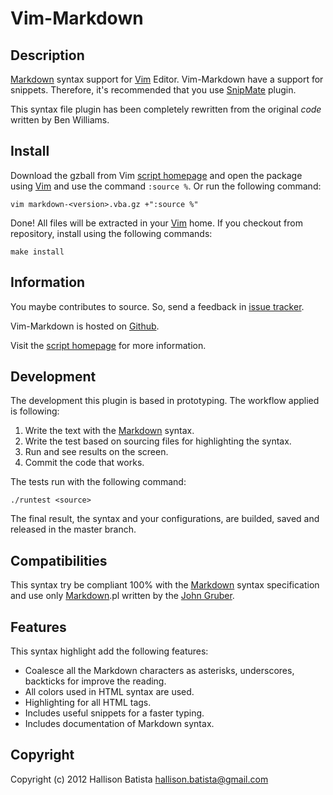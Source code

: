 Vim-Markdown
============

Description
-----------

[Markdown][] syntax support for [Vim][] Editor. Vim-Markdown have a support
for snippets. Therefore, it's recommended that you use [SnipMate][] plugin.

This syntax file plugin has been completely rewritten from the original *code*
written by Ben Williams.

Install
-------

Download the gzball from Vim [script homepage][] and open the package using
[Vim][] and use the command `:source %`. Or run the following command:

    vim markdown-<version>.vba.gz +":source %"

Done! All files will be extracted in your [Vim][] home.
If you checkout from repository, install using the following commands:

    make install

Information
-----------

You maybe contributes to source. So, send a feedback in [issue tracker][].

Vim-Markdown is hosted on [Github](http://github.com/hallison/vim-markdown).

Visit the [script homepage][] for more information.

Development
-----------

The development this plugin is based in prototyping. The workflow applied is
following:

1. Write the text with the [Markdown][] syntax.
2. Write the test based on sourcing files for highlighting the syntax.
3. Run and see results on the screen.
4. Commit the code that works.

The tests run with the following command:

    ./runtest <source>

The final result, the syntax and your configurations, are builded, saved and
released in the master branch.

Compatibilities
---------------

This syntax try be compliant 100% with the [Markdown][] syntax specification
and use only [Markdown][markdown].pl written by the [John Gruber][].

Features
--------

This syntax highlight add the following features:

- Coalesce all the Markdown characters as asterisks, underscores, backticks
  for improve the reading.
- All colors used in HTML syntax are used.
- Highlighting for all HTML tags.
- Includes useful snippets for a faster typing.
- Includes documentation of Markdown syntax.

Copyright
---------

Copyright (c) 2012 Hallison Batista <hallison.batista@gmail.com>

[John Gruber]:                                      http://daringfireball.net/
  "Daring Fireball by John Gruber"

[markdown]:                       http://daringfireball.net/projects/markdown/
  "Markdown syntax project"

[script homepage]:        http://www.vim.org/scripts/script.php?script_id=2882
  "Markdown Vim Script homepage"

[vim]:                                                    http://www.vim.org/
  "Vim Editor"

[issue tracker]:                http://github.com/hallison/vim-markdown/issues
  "Vim-Markdown Github Issues"

[ben williams]:                       http://plasticboy.com/markdown-vim-mode/
  "Markdown Vim Mode"

[snipmate]:               http://www.vim.org/scripts/script.php?script_id=2540
  "SnipMate plugin"

